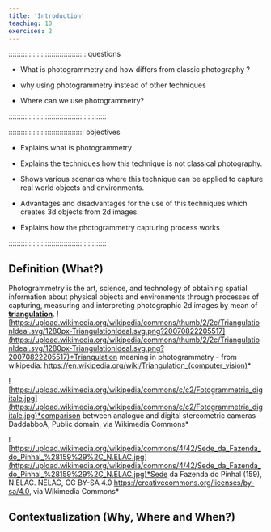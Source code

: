 ```yaml
---
title: 'Introduction'
teaching: 10
exercises: 2
---
```

:::::::::::::::::::::::::::::::::::::: questions 
- What is photogrammetry and how differs from classic photography ?

- why using photogrammetry instead of other techniques

- Where can we use photogrammetry?

::::::::::::::::::::::::::::::::::::::::::::::::

::::::::::::::::::::::::::::::::::::: objectives
- Explains what is photogrammetry

- Explains the techniques how this technique is not classical photography.

- Shows various scenarios where this technique can be applied to capture real world objects and environments.

- Advantages and disadvantages for the use of this techniques which creates 3d objects from 2d images

- Explains how the photogrammetry capturing process works

::::::::::::::::::::::::::::::::::::::::::::::::




## Definition (What?)
Photogrammetry is the art, science, and technology of 
obtaining spatial information
about physical objects and environments 
through processes of capturing, 
measuring and interpreting photographic 2d images by mean of [**triangulation**](https://en.wikipedia.org/wiki/Triangulation_(computer_vision)).
![https://upload.wikimedia.org/wikipedia/commons/thumb/2/2c/TriangulationIdeal.svg/1280px-TriangulationIdeal.svg.png?20070822205517](https://upload.wikimedia.org/wikipedia/commons/thumb/2/2c/TriangulationIdeal.svg/1280px-TriangulationIdeal.svg.png?20070822205517)*Triangulation meaning in photogrammetry - from wikipedia: https://en.wikipedia.org/wiki/Triangulation_(computer_vision)*


![https://upload.wikimedia.org/wikipedia/commons/c/c2/Fotogrammetria_digitale.jpg](https://upload.wikimedia.org/wikipedia/commons/c/c2/Fotogrammetria_digitale.jpg)*comparison between analogue and digital stereometric cameras - DaddabboA, Public domain, via Wikimedia Commons*


![https://upload.wikimedia.org/wikipedia/commons/4/42/Sede_da_Fazenda_do_Pinhal_%28159%29%2C_N.ELAC.jpg](https://upload.wikimedia.org/wikipedia/commons/4/42/Sede_da_Fazenda_do_Pinhal_%28159%29%2C_N.ELAC.jpg)*Sede da Fazenda do Pinhal (159), N.ELAC. NELAC, CC BY-SA 4.0 <https://creativecommons.org/licenses/by-sa/4.0>, via Wikimedia Commons*

## Contextualization (Why, Where and When?)











